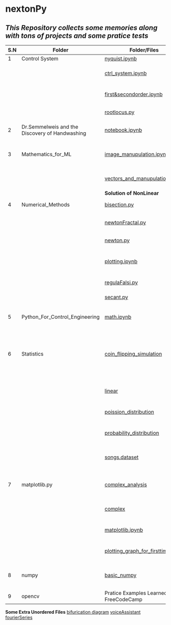 # nextonPy

## _This Repository collects some memories along with tons of projects and some pratice tests_


| S.N | Folder                                         | Folder/Files                                                                                  | Usage                                                                             |
| --- | ---------------------------------------------- | --------------------------------------------------------------------------------------------- | --------------------------------------------------------------------------------- |
| 1   | Control System                                 | [nyquist.ipynb](/ControlSystem/nyquist.ipynb)                                                 | Nyquist plot                                                                      |
|     |                                                | [ctrl_system.ipynb](/ControlSystem/ctrl_system.ipynb)                                         | control system pratice                                                            |
|     |                                                | [first&secondorder.ipynb](/ControlSystem/first%26secondorder.ipynb)                           | first and second order system                                                     |
|     |                                                | [rootlocus.py](/ControlSystem/rootlocus.py)                                                   | rootlocus plotting                                                                |
| 2   | Dr.Semmelweis and the Discovery of Handwashing | [notebook.ipynb](/Dr.%20Semmelweis%20and%20the%20Discovery%20of%20Handwashing/notebook.ipynb) | Project done from datacamp                                                        |
| 3   | Mathematics_for_ML                             | [image_manupulation.ipynb](/Mathematics_for_ML/image_manupulation_linalg.ipynb)               | image manupulation using linalgebra                                               |
|     |                                                | [vectors_and_manupulation.ipynb](/Mathematics_for_ML/vectors_and_matrices.ipynb)              | vectors and it's manupulation                                                     |
|     |                                                | **Solution of NonLinear**                                                                     |                                                                                   |
| 4   | Numerical_Methods                              | [bisection.py](/Numerical_Methods/Solution_of_NonLinear/bisection.py)                        | bisection method                                                                  |
|     |                                                | [newtonFractal.py](/Numerical_Methods/Solution_of_NonLinear/newton_fractals.py)              | newton fractal plotting                                                           |
|     |                                                | [newton.py](/Numerical_Methods/Solution_of_NonLinear/newton.py)                              | newton's method                                                                   |
|     |                                                | [plotting.ipynb](/Numerical_Methods/Solution_of_NonLinear/plotting.ipynb)                    | comparision of non-linear solution methods                                        |
|     |                                                | [regulaFalsi.py](/Numerical_Methods/Solution_of_NonLinear/regulaFalsi.py)                    | regula falsi method                                                               |
|     |                                                | [secant.py](/Numerical_Methods/Solution_of_NonLinear/secant.py)                              | secant method                                                                     |
|     |                                                |                                                                                               |                                                                                   |
| 5   | Python_For_Control_Engineering                 | [math.ipynb](/Python_For_Control_Engineering/math.ipynb)                                      | math some plotting pratice                                                        |
| 6   | Statistics                                     | [coin_flipping_simulation](/Statistics/coin_flipping_simulation.ipynb)                        | simulation of how the probabilty of flipping two coin converges to 0.25 over time |
|     |                                                | [linear](/Statistics/linear.ipynb)                                                            | linear regression pratice                                                         |
|     |                                                | [poission_distribution](/Statistics/poission_distribution.ipynb)                              | poission distribution pratice                                                     |
|     |                                                | [probability_distribution](/Statistics/probabiltiy_distributions.py)                          | different probability distribution                                                |
|     |                                                | [songs.dataset](/Statistics/songs.dataset.ipynb)                                              | simple song dataset project of statistics                                         |
| 7   | matplotlib.py                                  | [complex_analysis](/matplotlib.py/complex_analysis.py)                                        | complex analysis testing pratice                                                  |
|     |                                                | [complex](/matplotlib.py/complex.py)                                                          | complex number plotting                                                           |
|     |                                                | [matplotlib.ipynb](/matplotlib.py/matplotlib.ipynb)                                           | matplotlib trying initial days                                                    |
|     |                                                | [plotting_graph_for_firsttime](/matplotlib.py/plotting_graph_for_first_time.py)               | plotting graph first time                                                         |
| 8   | numpy                                          | [basic_numpy](/numpy/basic_numpy.py)                                                          | basic numpy operation at initial phase of learning                                |
| 9   | opencv                                         | Pratice Examples Learned from FreeCodeCamp                                                    | some pratice codes                                                                |
**Some Extra Unordered Files**
[bifurication diagram](/bifurication.py)
[voiceAssistant](/next_voice_assistant_ai.py)
[fourierSeries](/fourier_series.ipynb)
